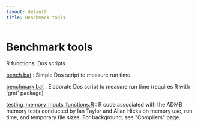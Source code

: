 ```yaml
---
layout: default
title: Benchmark tools
---
```


Benchmark tools
===============

R functions, Dos scripts

[bench.bat][2]
:  Simple Dos script to measure run time

[benchmark.bat][3]
:  Elaborate Dos script to measure run time (requires R with 'gmt' package)

[ testing_memory_inputs_functions.R][5]
:  R code associated with the ADMB memory tests conducted by Ian Taylor and Allan Hicks on memory use, run time, and temporary file sizes. For background, see "Compilers" page.

[2]: benchmark-tools/bench.bat
[3]: benchmark-tools/benchmark.bat
[5]: benchmark-tools/testing_memory_inputs_functions.R
